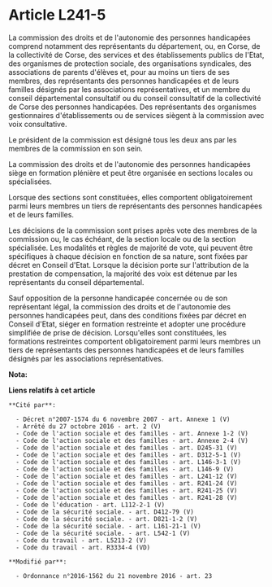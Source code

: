 # Article L241-5

La commission des droits et de l'autonomie des personnes handicapées comprend notamment des représentants du département, ou,
en Corse, de la collectivité de Corse, des services et des établissements publics de l'Etat, des organismes de protection
sociale, des organisations syndicales, des associations de parents d'élèves et, pour au moins un tiers de ses membres, des
représentants des personnes handicapées et de leurs familles désignés par les associations représentatives, et un membre du
conseil départemental consultatif ou du conseil consultatif de la collectivité de Corse des personnes handicapées. Des
représentants des organismes gestionnaires d'établissements ou de services siègent à la commission avec voix consultative. 

Le président de la commission est désigné tous les deux ans par les membres de la commission en son sein. 

La commission des droits et de l'autonomie des personnes handicapées siège en formation plénière et peut être organisée en
sections locales ou spécialisées. 

Lorsque des sections sont constituées, elles comportent obligatoirement parmi leurs membres un tiers de représentants des
personnes handicapées et de leurs familles. 

Les décisions de la commission sont prises après vote des membres de la commission ou, le cas échéant, de la section locale
ou de la section spécialisée. Les modalités et règles de majorité de vote, qui peuvent être spécifiques à chaque décision en
fonction de sa nature, sont fixées par décret en Conseil d'Etat. Lorsque la décision porte sur l'attribution de la prestation
de compensation, la majorité des voix est détenue par les représentants du conseil départemental. 

Sauf opposition de la personne handicapée concernée ou de son représentant légal, la commission des droits et de l'autonomie
des personnes handicapées peut, dans des conditions fixées par décret en Conseil d'Etat, siéger en formation restreinte et
adopter une procédure simplifiée de prise de décision. Lorsqu'elles sont constituées, les formations restreintes comportent
obligatoirement parmi leurs membres un tiers de représentants des personnes handicapées et de leurs familles désignés par les
associations représentatives.

**Nota:**



**Liens relatifs à cet article**

	**Cité par**:

	  - Décret n°2007-1574 du 6 novembre 2007 - art. Annexe 1 (V)
	  - Arrêté du 27 octobre 2016 - art. 2 (V)
	  - Code de l'action sociale et des familles - art. Annexe 1-2 (V)
	  - Code de l'action sociale et des familles - art. Annexe 2-4 (V)
	  - Code de l'action sociale et des familles - art. D245-31 (V)
	  - Code de l'action sociale et des familles - art. D312-5-1 (V)
	  - Code de l'action sociale et des familles - art. L146-3-1 (V)
	  - Code de l'action sociale et des familles - art. L146-9 (V)
	  - Code de l'action sociale et des familles - art. L241-12 (V)
	  - Code de l'action sociale et des familles - art. R241-24 (V)
	  - Code de l'action sociale et des familles - art. R241-25 (V)
	  - Code de l'action sociale et des familles - art. R241-28 (V)
	  - Code de l'éducation - art. L112-2-1 (V)
	  - Code de la sécurité sociale. - art. D412-79 (V)
	  - Code de la sécurité sociale. - art. D821-1-2 (V)
	  - Code de la sécurité sociale. - art. L161-21-1 (V)
	  - Code de la sécurité sociale. - art. L542-1 (V)
	  - Code du travail - art. L5213-2 (V)
	  - Code du travail - art. R3334-4 (VD)

	**Modifié par**:

	  - Ordonnance n°2016-1562 du 21 novembre 2016 - art. 23
